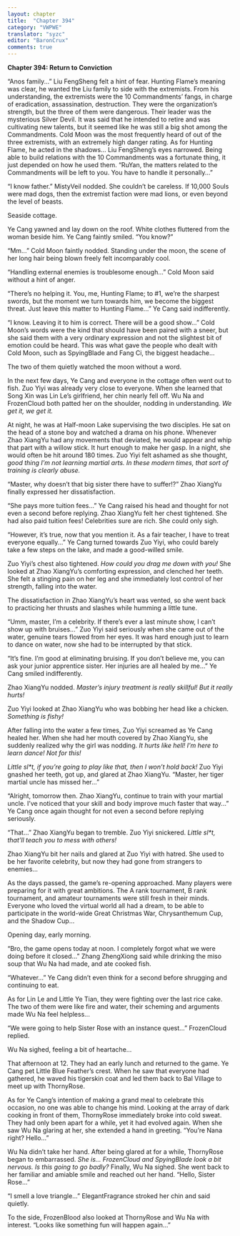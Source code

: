 ```yaml
---
layout: chapter
title:  "Chapter 394"
category: "VWPWE"
translator: "syzc"
editor: "BaronCrux"
comments: true
---
```


**Chapter 394: Return to Conviction**

“Anos family...” Liu FengSheng felt a hint of fear. Hunting Flame’s meaning was clear, he wanted the Liu family to side with the extremists. From his understanding, the extremists were the 10 Commandments’ fangs, in charge of eradication, assassination, destruction. They were the organization’s strength, but the three of them were dangerous. Their leader was the mysterious Silver Devil. It was said that he intended to retire and was cultivating new talents, but it seemed like he was still a big shot among the Commandments. Cold Moon was the most frequently heard of out of the three extremists, with an extremely high danger rating. As for Hunting Flame, he acted in the shadows… Liu FengSheng’s eyes narrowed. Being able to build relations with the 10 Commandments was a fortunate thing, it just depended on how he used them. “RuYan, the matters related to the Commandments will be left to you. You have to handle it personally...”

“I know father.” MistyVeil nodded. She couldn’t be careless. If 10,000 Souls were mad dogs, then the extremist faction were mad lions, or even beyond the level of beasts.

Seaside cottage.

Ye Cang yawned and lay down on the roof. White clothes fluttered from the woman beside him. Ye Cang faintly smiled. “You know?”

“Mm...” Cold Moon faintly nodded. Standing under the moon, the scene of her long hair being blown freely felt incomparably cool.

“Handling external enemies is troublesome enough...” Cold Moon said without a hint of anger.

“There’s no helping it. You, me, Hunting Flame; to #1, we’re the sharpest swords, but the moment we turn towards him, we become the biggest threat. Just leave this matter to Hunting Flame...” Ye Cang said indifferently.

“I know. Leaving it to him is correct. There will be a good show...” Cold Moon’s words were the kind that should have been paired with a sneer, but she said them with a very ordinary expression and not the slightest bit of emotion could be heard. This was what gave the people who dealt with Cold Moon, such as SpyingBlade and Fang Ci, the biggest headache... 

The two of them quietly watched the moon without a word.

In the next few days, Ye Cang and everyone in the cottage often went out to fish. Zuo Yiyi was already very close to everyone. When she learned that Song Xin was Lin Le’s girlfriend, her chin nearly fell off. Wu Na and FrozenCloud both patted her on the shoulder, nodding in understanding. *We get it, we get it.*

At night, he was at Half-moon Lake supervising the two disciples. He sat on the head of a stone boy and watched a drama on his phone. Whenever Zhao XiangYu had any movements that deviated, he would appear and whip that part with a willow stick. It hurt enough to make her gasp. In a night, she would often be hit around 180 times. Zuo Yiyi felt ashamed as she thought, *good thing I’m not learning martial arts. In these modern times, that sort of training is clearly abuse.*

“Master, why doesn’t that big sister there have to suffer!?” Zhao XiangYu finally expressed her dissatisfaction. 

“She pays more tuition fees...” Ye Cang raised his head and thought for not even a second before replying. Zhao XiangYu felt her chest tightened. She had also paid tuition fees! Celebrities sure are rich. She could only sigh.

“However, it’s true, now that you mention it. As a fair teacher, I have to treat everyone equally...” Ye Cang turned towards Zuo Yiyi, who could barely take a few steps on the lake, and made a good-willed smile.

Zuo Yiyi’s chest also tightened. *How could you drag me down with you!* She looked at Zhao XiangYu’s comforting expression, and clenched her teeth. She felt a stinging pain on her leg and she immediately lost control of her strength, falling into the water.

The dissatisfaction in Zhao XiangYu’s heart was vented, so she went back to practicing her thrusts and slashes while humming a little tune.

“Umm, master, I’m a celebrity. If there’s ever a last minute show, I can’t show up with bruises...” Zuo Yiyi said seriously when she came out of the water, genuine tears flowed from her eyes. It was hard enough just to learn to dance on water, now she had to be interrupted by that stick.

“It’s fine. I’m good at eliminating bruising. If you don’t believe me, you can ask your junior apprentice sister. Her injuries are all healed by me...” Ye Cang smiled indifferently.

Zhao XiangYu nodded. *Master’s injury treatment is really skillful! But it really hurts!* 

Zuo Yiyi looked at Zhao XiangYu who was bobbing her head like a chicken. *Something is fishy!*

After falling into the water a few times, Zuo Yiyi screamed as Ye Cang healed her. When she had her mouth covered by Zhao XiangYu, she suddenly realized why the girl was nodding. *It hurts like hell! I’m here to learn dance! Not for this!*

*Little sl\*t, if you’re going to play like that, then I won’t hold back!* Zuo Yiyi gnashed her teeth, got up, and glared at Zhao XiangYu. “Master, her tiger martial uncle has missed her...”

“Alright, tomorrow then. Zhao XiangYu, continue to train with your martial uncle. I’ve noticed that your skill and body improve much faster that way...” Ye Cang once again thought for not even a second before replying seriously.

“That...” Zhao XiangYu began to tremble. Zuo Yiyi snickered. *Little sl\*t, that’ll teach you to mess with others!*

Zhao XiangYu bit her nails and glared at Zuo Yiyi with hatred. She used to be her favorite celebrity, but now they had gone from strangers to enemies...

As the days passed, the game’s re-opening approached. Many players were preparing for it with great ambitions. The A rank tournament, B rank tournament, and amateur tournaments were still fresh in their minds. Everyone who loved the virtual world all had a dream, to be able to participate in the world-wide Great Christmas War, Chrysanthemum Cup, and the Shadow Cup...

Opening day, early morning.

“Bro, the game opens today at noon. I completely forgot what we were doing before it closed...” Zhang ZhengXiong said while drinking the miso soup that Wu Na had made, and ate cooked fish.

“Whatever...” Ye Cang didn’t even think for a second before shrugging and continuing to eat.

As for Lin Le and Little Ye Tian, they were fighting over the last rice cake. The two of them were like fire and water, their scheming and arguments made Wu Na feel helpless...

“We were going to help Sister Rose with an instance quest...” FrozenCloud replied.

Wu Na sighed, feeling a bit of heartache...

That afternoon at 12. They had an early lunch and returned to the game. Ye Cang pet Little Blue Feather’s crest. When he saw that everyone had gathered, he waved his tigerskin coat and led them back to Bal Village to meet up with ThornyRose.

As for Ye Cang’s intention of making a grand meal to celebrate this occasion, no one was able to change his mind. Looking at the array of dark cooking in front of them, ThornyRose immediately broke into cold sweat. They had only been apart for a while, yet it had evolved again. When she saw Wu Na glaring at her, she extended a hand in greeting. “You’re Nana right? Hello...”

Wu Na didn’t take her hand. After being glared at for a while, ThornyRose began to embarrassed. *She is… FrozenCloud and SpyingBlade look a bit nervous. Is this going to go badly?* Finally, Wu Na sighed. She went back to her familiar and amiable smile and reached out her hand. “Hello, Sister Rose...”

“I smell a love triangle...” ElegantFragrance stroked her chin and said quietly.

To the side, FrozenBlood also looked at ThornyRose and Wu Na with interest. “Looks like something fun will happen again...”
